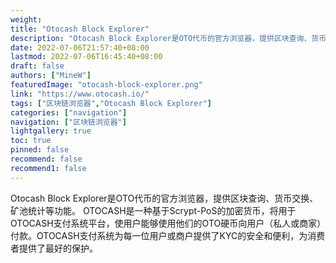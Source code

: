 ```yaml
---
weight: 
title: "Otocash Block Explorer"
description: "Otocash Block Explorer是OTO代币的官方浏览器，提供区块查询、货币交换、矿池统计等功能"
date: 2022-07-06T21:57:40+08:00
lastmod: 2022-07-06T16:45:40+08:00
draft: false
authors: ["MineW"]
featuredImage: "otocash-block-explorer.png"
link: "https://www.otocash.io/"
tags: ["区块链浏览器","Otocash Block Explorer"]
categories: ["navigation"]
navigation: ["区块链浏览器"]
lightgallery: true
toc: true
pinned: false
recommend: false
recommend1: false
---
```


Otocash Block Explorer是OTO代币的官方浏览器，提供区块查询、货币交换、矿池统计等功能。
OTOCASH是一种基于Scrypt-PoS的加密货币，将用于OTOCASH支付系统平台，使用户能够使用他们的OTO硬币向用户（私人或商家）付款。OTOCASH支付系统为每一位用户或商户提供了KYC的安全和便利，为消费者提供了最好的保护。